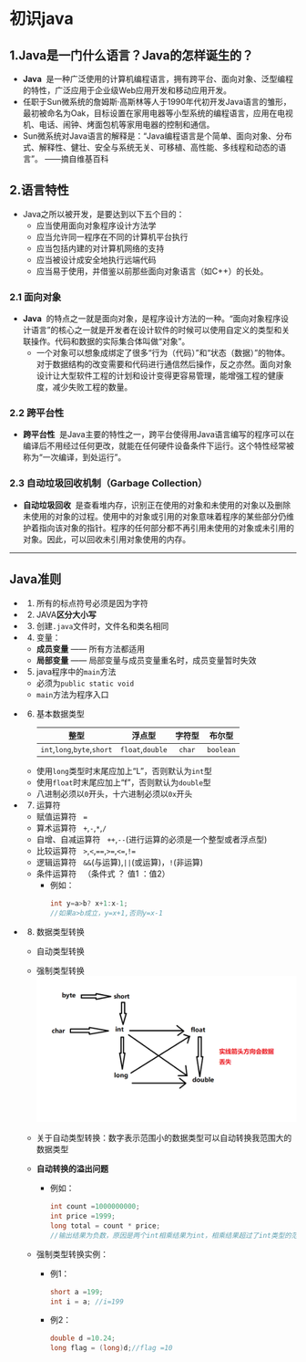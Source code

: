 # 初识java
## 1.Java是一门什么语言？Java的怎样诞生的？      

- **Java** &nbsp;是一种广泛使用的计算机编程语言，拥有跨平台、面向对象、泛型编程的特性，广泛应用于企业级Web应用开发和移动应用开发。
- 任职于Sun微系统的詹姆斯·高斯林等人于1990年代初开发Java语言的雏形，最初被命名为Oak，目标设置在家用电器等小型系统的编程语言，应用在电视机、电话、闹钟、烤面包机等家用电器的控制和通信。
- Sun微系统对Java语言的解释是：“Java编程语言是个简单、面向对象、分布式、解释性、健壮、安全与系统无关、可移植、高性能、多线程和动态的语言”。 ——摘自维基百科

## 2.语言特性
- Java之所以被开发，是要达到以下五个目的：
  - 应当使用面向对象程序设计方法学
  - 应当允许同一程序在不同的计算机平台执行
  - 应当包括内建的对计算机网络的支持
  - 应当被设计成安全地执行远端代码
  - 应当易于使用，并借鉴以前那些面向对象语言（如C++）的长处。

### 2.1 面向对象

- **Java** &nbsp;的特点之一就是面向对象，是程序设计方法的一种。“面向对象程序设计语言”的核心之一就是开发者在设计软件的时候可以使用自定义的类型和关联操作。代码和数据的实际集合体叫做“对象”。
  - 一个对象可以想象成绑定了很多“行为（代码）”和“状态（数据）”的物体。对于数据结构的改变需要和代码进行通信然后操作，反之亦然。面向对象设计让大型软件工程的计划和设计变得更容易管理，能增强工程的健康度，减少失败工程的数量。

### 2.2 跨平台性

- **跨平台性** &nbsp;是Java主要的特性之一，跨平台使得用Java语言编写的程序可以在编译后不用经过任何更改，就能在任何硬件设备条件下运行。这个特性经常被称为“一次编译，到处运行”。


### 2.3 自动垃圾回收机制（Garbage Collection）

- **自动垃圾回收** &nbsp;是查看堆内存，识别正在使用的对象和未使用的对象以及删除未使用的对象的过程。使用中的对象或引用的对象意味着程序的某些部分仍维护着指向该对象的指针。程序的任何部分都不再引用未使用的对象或未引用的对象。因此，可以回收未引用对象使用的内存。

---
## Java准则
- 1. 所有的标点符号必须是因为字符
- 2. JAVA**区分大小写**
- 3. 创建```.java```文件时，文件名和类名相同
- 4. 变量：
  - **成员变量** —— 所有方法都适用
  - **局部变量** —— 局部变量与成员变量重名时，成员变量暂时失效
- 5. java程序中的```main```方法
  - 必须为```public static void```
  - ```main```方法为程序入口

- 6. 基本数据类型
  
     | 整型 | 浮点型 | 字符型 | 布尔型 |
     |:-----:|:-------:|:--------:|:--------:|
      |```int```,```long```,```byte```,```short```|```float```,```double```|```char```|```boolean```|
  - 使用```long```类型时末尾应加上“L”，否则默认为```int```型
  - 使用`float`时末尾应加上“f”，否则默认为`double`型
  - 八进制必须以`0`开头，十六进制必须以`0x`开头

- 7. 运算符
  - 赋值运算符&nbsp;&nbsp;&nbsp;`=`
  - 算术运算符&nbsp;&nbsp;&nbsp;`+`,`-`,`*`,`/`
  - 自增、自减运算符&nbsp;&nbsp;&nbsp;`++`,`--`(进行运算的必须是一个整型或者浮点型)
  - 比较运算符&nbsp;&nbsp;&nbsp;`>`,`<`,`==`,`>=`,`<=`,`!=`
  - 逻辑运算符&nbsp;&nbsp;&nbsp;`&&`(与运算),`||`(或运算)，`!`(非运算)
  - 条件运算符&nbsp;&nbsp;&nbsp;（条件式 ？ 值1 ：值2）
    - 例如：
      ```java
      int y=a>b? x+1:x-1;
      //如果a>b成立，y=x+1,否则y=x-1
      ```
- 8. 数据类型转换
  - 自动类型转换
  - 强制类型转换
    ![data](photos/datatranslation.png)  

  - 关于自动类型转换：数字表示范围小的数据类型可以自动转换我范围大的数据类型
  - **自动转换的溢出问题**
    - 例如：
      ```java
      int count =1000000000;
      int price =1999;
      long total = count * price; 
      //输出结果为负数，原因是两个int相乘结果为int，相乘结果超过了int类型的范围，把count变成long类型即可（该操作称为类型提升）
  - 强制类型转换实例：
    - 例1：
      ```java
      short a =199;
      int i = a; //i=199
      ```
    - 例2：
      ```java
      double d =10.24;
      long flag = (long)d;//flag =10
      ``` 

